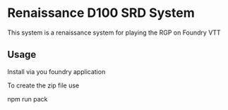 # Renaissance D100 SRD System

This system is a renaissance system for playing the RGP on Foundry VTT

## Usage

Install via you foundry application

To create the zip file use 

npm run pack
